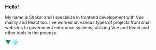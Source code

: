 ### Hello!
My name is Shakar and I specialize in frontend development with Vue mainly and React too.
I've worked on various types of projects from small websites to government entreprise systems, utilizing Vue and React and other tools in the process.


<img src="/vue-js.svg" width='20px' />  <img src="/react.svg" width='20px' /> 
